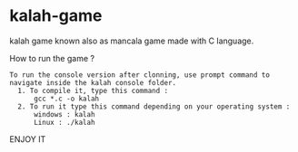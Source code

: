 # kalah-game
kalah game known also as mancala game made with C language.

How to run the game ?

  
    To run the console version after clonning, use prompt command to navigate inside the kalah console folder. 
      1. To compile it, type this command :
          gcc *.c -o kalah
      2. To run it type this command depending on your operating system : 
          windows : kalah
          Linux : ./kalah
  
 ENJOY IT
    

